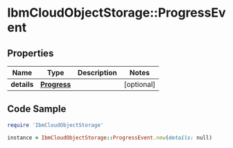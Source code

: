 # IbmCloudObjectStorage::ProgressEvent

## Properties

Name | Type | Description | Notes
------------ | ------------- | ------------- | -------------
**details** | [**Progress**](Progress.md) |  | [optional] 

## Code Sample

```ruby
require 'IbmCloudObjectStorage'

instance = IbmCloudObjectStorage::ProgressEvent.new(details: null)
```


